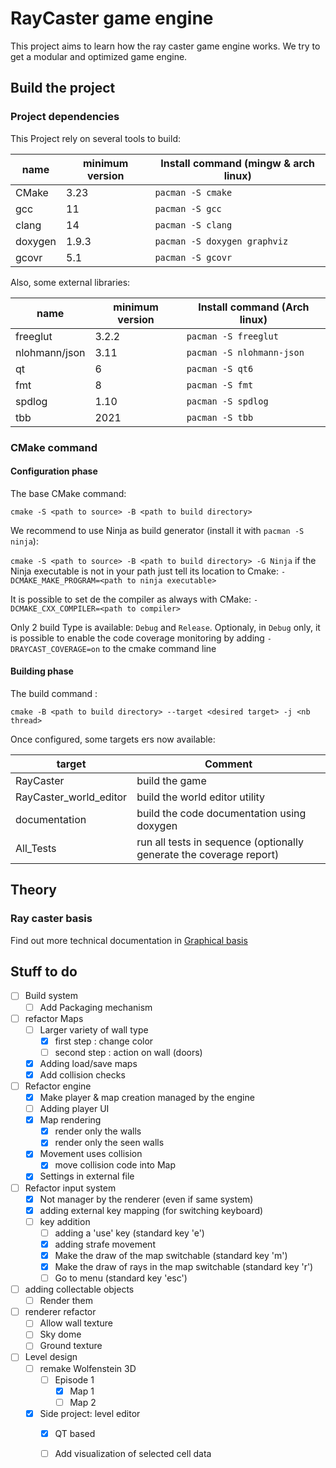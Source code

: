 # RayCaster game engine

This project aims to learn how the ray caster game engine works. We try to get a 
modular and optimized game engine. 

## Build the project

### Project dependencies

This Project rely on several tools to build:

| name    | minimum version | Install command (mingw & arch linux) |
|---------|-----------------|--------------------------------------|
| CMake   | 3.23            | `pacman -S cmake`                    |
| gcc     | 11              | `pacman -S gcc`                      |
| clang   | 14              | `pacman -S clang`                    |
| doxygen | 1.9.3           | `pacman -S doxygen graphviz`         |
| gcovr   | 5.1             | `pacman -S gcovr`                    |

Also, some external libraries:

| name          | minimum version | Install command (Arch linux) |
|---------------|-----------------|------------------------------|
| freeglut      | 3.2.2           | `pacman -S freeglut`         |
| nlohmann/json | 3.11            | `pacman -S nlohmann-json`    |
| qt            | 6               | `pacman -S qt6`              |
| fmt           | 8               | `pacman -S fmt`              |
| spdlog        | 1.10            | `pacman -S spdlog`           |
| tbb           | 2021            | `pacman -S tbb`              |


### CMake command

#### Configuration phase

The base CMake command:

`cmake -S <path to source> -B <path to build directory>`

We recommend to use Ninja as build generator (install it with `pacman -S ninja`):

`cmake -S <path to source> -B <path to build directory> -G Ninja`
if the Ninja executable is not in your path just tell its location to Cmake: `-DCMAKE_MAKE_PROGRAM=<path to ninja executable>`

It is possible to set de the compiler as always with CMake: `-DCMAKE_CXX_COMPILER=<path to compiler>`

Only 2 build Type is available: `Debug` and `Release`. Optionaly, in `Debug` only, it
is possible to enable the code coverage monitoring by adding `-DRAYCAST_COVERAGE=on` to the cmake command line

#### Building phase

The build command :

`cmake -B <path to build directory> --target <desired target> -j <nb thread>`

Once configured, some targets ers now available:

| target                 | Comment                                                             |
|------------------------|---------------------------------------------------------------------|
| RayCaster              | build the game                                                      |
| RayCaster_world_editor | build the world editor utility                                      |
| documentation          | build the code documentation using doxygen                          |
| All_Tests              | run all tests in sequence (optionally generate the coverage report) |

## Theory

### Ray caster basis

Find out more technical documentation in
[Graphical basis](document/BasicRaycaster.md)

## Stuff to do

* [ ] Build system
  * [ ] Add Packaging mechanism
* [ ] refactor Maps
  * [ ] Larger variety of wall type
    * [X] first step : change color
    * [ ] second step : action on wall (doors)
  * [X] Adding load/save maps
  * [X] Add collision checks
* [ ] Refactor engine
  * [X] Make player & map creation managed by the engine
  * [ ] Adding player UI
  * [X] Map rendering
    * [X] render only the walls
    * [X] render only the seen walls
  * [X] Movement uses collision
    * [X] move collision code into Map
  * [X] Settings in external file
* [ ] Refactor input system
  * [X] Not manager by the renderer (even if same system)
  * [X] adding external key mapping (for switching keyboard)
  * [ ] key addition
    * [ ] adding a 'use' key (standard key 'e')
    * [X] adding strafe movement
    * [X] Make the draw of the map switchable (standard key 'm')
    * [X] Make the draw of rays in the map switchable (standard key 'r')
    * [ ] Go to menu (standard key 'esc')
* [ ] adding collectable objects
  * [ ] Render them
* [ ] renderer refactor
  * [ ] Allow wall texture
  * [ ] Sky dome
  * [ ] Ground texture
* [ ] Level design
  * [ ] remake Wolfenstein 3D
    * [ ] Episode 1
      * [X] Map 1
      * [ ] Map 2
  * [X] Side project: level editor
    * [X] QT based
    * [ ] Add visualization of selected cell data

